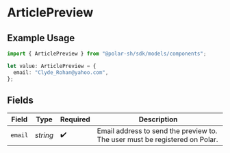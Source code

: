# ArticlePreview

## Example Usage

```typescript
import { ArticlePreview } from "@polar-sh/sdk/models/components";

let value: ArticlePreview = {
  email: "Clyde_Rohan@yahoo.com",
};
```

## Fields

| Field                                                                       | Type                                                                        | Required                                                                    | Description                                                                 |
| --------------------------------------------------------------------------- | --------------------------------------------------------------------------- | --------------------------------------------------------------------------- | --------------------------------------------------------------------------- |
| `email`                                                                     | *string*                                                                    | :heavy_check_mark:                                                          | Email address to send the preview to. The user must be registered on Polar. |